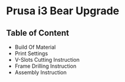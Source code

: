 # Prusa i3 Bear Upgrade

## Table of Content

* Build Of Material
* Print Settings
* V-Slots Cutting Instruction
* Frame Drilling Instruction
* Assembly Instruction